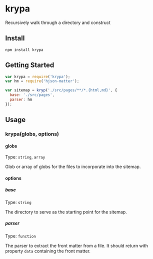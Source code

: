 # krypa
Recursively walk through a directory and construct

## Install
```shell
npm install krypa
```

## Getting Started
```javascript
var krypa = require('krypa');
var hm = require('hjson-matter');

var sitemap = kryp('./src/pages/**/*.{html,md}', {
  base: './src/pages',
  parser: hm
});

```

## Usage

### krypa(globs, options)

#### globs

Type: `string`, `array`

Glob or array of globs for the files to incorporate into the sitemap.

#### options

##### base

Type: `string`

The directory to serve as the starting point for the sitemap.

##### parser

Type: `function`

The parser to extract the front matter from a file. It should return with property `data` containing the front matter.

